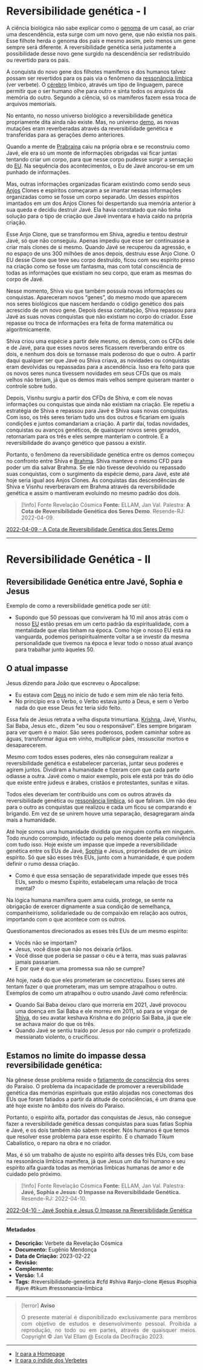 # Reversibilidade genética - I

A ciência biológica não sabe explicar como o [genoma](Genoma.md) de um casal, ao criar uma descendência, esta surge com um novo gene, que não existia nos pais. Esse filhote herda o genoma dos pais e mesmo assim, pelo menos um gene sempre será diferente. A reversibilidade genética seria justamente a possibilidade desse novo gene surgido na descendência ser redistribuído ou revertido para os pais.

A conquista do novo gene dos filhotes mamíferos e dos humanos talvez possam ser revertidos para os pais via o fenômeno da [ressonância límbica](Ressonância%20límbica.md) (ver verbete). O [cérebro](Cérebro%20Humano.md) límbico, através um tipo de linguagem, parece permitir que o ser humano olhe para outro e sinta todos os arquivos da memória do outro. Segundo a ciência, só os mamíferos fazem essa troca de arquivos memoriais.

No entanto, no nosso universo biológico a reversibilidade genética propriamente dita ainda não existe. Mas, no universo [demo](Demos.md), as novas mutações eram reverberadas através da reversibilidade genética e transferidas para as gerações demo anteriores.

Quando a mente de [Prabrajna](Prabrajna.md) caiu na própria obra e se reconstruiu como Javé, ele era só um monte de informações obrigadas vai ficar juntas tentando criar um corpo, para que nesse corpo pudesse surgir a sensação do [EU](EU.md). Na sequência dos acontecimentos, o Eu de Javé ancorou-se em um punhado de informações.

Mas, outras informações organizadas ficaram existindo como sendo seus [Anjos](Anjos%20Clones.md) Clones e espíritos começaram a se imantar nessas informações organizadas como se fosse um corpo separado. Um desses espíritos imantados em um dos Anjos Clones foi despertando sua memória anterior à sua queda e decidiu destruir Javé. Ela havia constatado que não tinha solução para o tipo de criação que Javé inventara e havia caído na própria criação.

Esse Anjo Clone, que se transformou em Shiva, agrediu e tentou destruir Javé, só que não conseguiu. Apenas impediu que esse ser continuasse a criar mais clones de si mesmo. Quando Javé se recuperou da agressão, e no espaço de uns 300 milhões de anos depois, destruiu esse Anjo Clone. O EU desse Clone que teve seu corpo destruído, ficou com seu espírito preso na criação como se fosse um fantasma, mas com total consciência de todas as informações que existiam no seu corpo, que eram as mesmas do corpo de Javé.

Nesse momento, Shiva viu que também possuía novas informações ou conquistas. Apareceram novos “genes”, do mesmo modo que aparecem nos seres biológicos que nascem herdando o código genético dos pais acrescido de um novo gene. Depois dessa contatação, Shiva repassou para Javé as suas novas conquistas que não existiam no corpo do criador. Esse repasse ou troca de informações era feita de forma matemática ou algoritmicamente.

Shiva criou uma espécie a partir dele mesmo, os demos, com os CFDs dele e de Javé, para que esses novos seres ficassem reverberando entre os dois, e nenhum dos dois se tornasse mais poderoso do que o outro. A partir daqui qualquer ser que Javé ou Shiva criava, as novidades ou conquistas eram devolvidas ou repassadas para a ascendência. Isso era feito para que os novos seres nunca tivessem novidades em seus CFDs que os mais velhos não teriam, já que os demos mais velhos sempre quiseram manter o controle sobre tudo.

Depois, Visnhu surgiu a partir dos CFDs de Shiva, e com ele novas informações ou conquistas que ainda não existiam na criação. Ele repetiu a estratégia de Shiva e repassou para Javé e Shiva suas novas conquistas. Com isso, os três seres teriam tudo uns dos outros e ficariam em iguais condições e juntos comandariam a criação. A partir daí, todas novidades, conquistas ou avanços genéticos, de quaisquer novos seres gerados, retornariam para os três e eles sempre manteriam o controle. É a reversibilidade do avanço genético que passou a existir.

Portanto, o fenômeno da reversibilidade genética entre os demos começou no confronto entre Shiva e [Brahma](Brahma.md). Shiva manteve o mesmo CFD para poder um dia salvar Brahma. Se ele não tivesse devolvido ou repassado suas conquistas, com o surgimento da espécie demo, para Javé, este até hoje seria igual aos Anjos Clones. As conquistas das descendências de Shiva e Visnhu reverberavam em Brahma através da reversibilidade genética e assim o mantiveram evoluindo no mesmo padrão dos dois.

> [!info] Fonte Revelação Cósmica
> **Fonte:** ELLAM, Jan Val. Palestra: **A Cota de Reversibilidade Genética dos Seres Demo**. Resende-RJ: 2022-04-09.

[2022-04-09 - A Cota de Reversibilidade Genética dos Seres Demo](Árvore%20do%20Conhecimento/Fichas/Grupo%20I%20-%20Contexto%20Demo/2022-04-09%20-%20A%20Cota%20de%20Reversibilidade%20Genética%20dos%20Seres%20Demo.md)

---
# Reversibilidade Genética - II

## Reversibilidade Genética entre Javé, Sophia e Jesus

Exemplo de como a reversibilidade genética pode ser útil:

- Supondo que 50 pessoas que conviveram há 10 mil anos atrás com o nosso [EU](EU.md) estão presas em um certo padrão da espiritualidade, com a mentalidade que elas tinham na época. Como hoje o nosso EU está na vanguarda, podemos perispiritualmente voltar a se investir da mesma personalidade que tivemos na época e levar todo o nosso atual avanço para trabalhar junto àqueles 50. 

## O atual impasse 

Jesus dizendo para João que escreveu o Apocalipse:

- Eu estava com [Deus](Deus.md) no início de tudo e sem mim ele não teria feito. 
- No princípio era o Verbo, o Verbo estava junto a Deus, e sem o Verbo nada do que esse Deus fez teria sido feito.

Essa fala de Jesus retrata a velha disputa trimurtiana. [Krishna](Krishna.md), Javé, Visnhu, Sai Baba, Jesus etc., dizem "eu sou o responsável". Eles sempre brigaram para ver quem é o maior. São seres poderosos, podem caminhar sobre as águas, transformar água em vinho, multiplicar pães, ressuscitar mortos e desaparecerem. 

Mesmo com todos esses poderes, eles não conseguiram realizar a reversibilidade genética e estabelecer parcerias, juntar seus poderes e agirem juntos. Dividiram a humanidade e fizeram com que cada parte odiasse a outra. Javé como o maior exemplo, pois ele está por trás do ódio que existe entre judeus e árabes, cristãos e protestantes, sunitas e xiitas. 

Todos eles deveriam ter contribuído uns com os outros através da reversibilidade genética ou [ressonância límbica](Ressonância%20límbica.md), só que faliram. Um não deu para o outro as conquistas que realizou e cada um ficou se comparando e brigando. Em vez de se unirem houve uma separação, desagregaram ainda mais a humanidade. 

Até hoje somos uma humanidade dividida que ninguém confia em ninguém. Todo mundo corrompido, infectado ou pelo menos doente pela convivência com tudo isso. Hoje existe um impasse que impede a reversibilidade genética entre os EUs de Javé, [Sophia](Sophia.md) e Jesus, propriedades de um único espírito. Só que são esses três EUs, junto com a humanidade, é que podem definir o rumo dessa criação.  

- Como é que essa sensação de separatividade impede que esses três EUs, sendo o mesmo Espírito, estabeleçam uma relação de troca mental?   

Na lógica humana mamífera quem ama cuida, protege, se sente na obrigação de exercer dignamente a sua condição de semelhança, companheirismo, solidariedade ou de compaixão em relação aos outros, importando com o que acontece com os outros.

Questionamentos direcionados as esses três EUs de um mesmo espírito:

- Vocês não se importam?
- Jesus, você disse que não nos deixaria órfãos.
- Você disse que poderia se passar o céu e à terra, mas suas palavras jamais passariam. 
- E por que é que uma promessa sua não se cumpre?

Até hoje, nada do que eles prometeram se concretizou. Esses seres até tentam fazer o que prometeram, mas um sempre atrapalhou o outro. Exemplos de como um atrapalhou o outro usando Javé como referência:

- Quando Sai Baba deixou claro que morreria em 2021, Javé provocou uma doença em Sai Baba e ele morreu em 2011, só para se vingar de [Shiva](Shiva.[md), do seu avatar keshava Krishna e do próprio Sai Baba, já que ele se achava maior do que os três. 
- Quando Javé se sentiu traído por Jesus por não cumprir o profetizado messianato violento, o crucificou. 

## Estamos no limite do impasse dessa reversibilidade genética:

Na gênese desse problema reside o [fatiamento de consciência](Fatiamento%20de%20Consciência.md) dos seres do Paraíso. O problema da incapacidade de promover a reversibilidade genética das memórias espirituais que estão alojadas nos conectomas dos EUs que foram fatiados a partir da atitude de consciências, é um drama que até hoje existe no âmbito dos níveis do Paraíso. 

Portanto, o espírito alfa, portador das conquistas de Jesus, não consegue fazer a reversibilidade genética dessas conquistas para suas fatias Sophia e Javé, e os dois também não sabem receber. Nós humanos é que temos que resolver esse problema para esse espírito. É o chamado Tikum Cabalístico, o reparo na obra e no criador. 

Mas, é só um trabalho de ajuste no espírito alfa desses três EUs, com base na ressonância límbica mamífera, já que Jesus um dia foi humano e seu espírito alfa guarda todas as memórias límbicas humanas de amor e de cuidado pelo próximo. 

> [!info] Fonte Revelação Cósmica
>**Fonte:** ELLAM, Jan Val. Palestra: **Javé, Sophia e Jesus: O Impasse na Reversibilidade Genética.** Resende-RJ: 2022-04-10.  

[2022-04-10 - Javé Sophia e Jesus O Impasse na Reversibilidade Genética](2022-04-10%20-%20Javé%20Sophia%20e%20Jesus%20O%20Impasse%20na%20Reversibilidade%20Genética.md)

---
#### Metadados

-   **Descrição:** Verbete da Revelação Cósmica
-   **Documento:** Eugênio Mendonça
-   **Data de Criação:** 2023-02-22
-   **Revisão:**
-   **Complemento:**
-   **Versão**: 1.4
-   **Tags:** #reversibilidade-genetica #cfd #shiva #anjo-clone #jesus #sophia #jave #tikum #ressonancia-limbica 

---
> [!error] **Aviso**
> <p align="justify">O presente material é disponibilizado exclusivamente para membros com objetivo de estudos e desenvolvimento pessoal. Proibida a reprodução, no todo ou em partes, através de quaisquer meios. Copyright © Jan Val Ellam @ Escola da Decifração 2023. </p>

---
- [Ir para a Homepage](Homepage.canvas)
- [Ir para o índide dos Verbetes](ÍNDIDE%20GERAL%20DOS%20VERBETES.canvas)